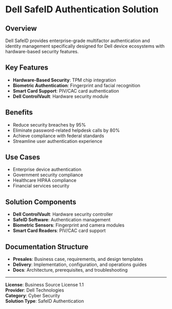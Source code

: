 # Dell SafeID Authentication Solution

## Overview

Dell SafeID provides enterprise-grade multifactor authentication and identity management specifically designed for Dell device ecosystems with hardware-based security features.

## Key Features

- **Hardware-Based Security**: TPM chip integration
- **Biometric Authentication**: Fingerprint and facial recognition
- **Smart Card Support**: PIV/CAC card authentication
- **Dell ControlVault**: Hardware security module

## Benefits

- Reduce security breaches by 95%
- Eliminate password-related helpdesk calls by 80%
- Achieve compliance with federal standards
- Streamline user authentication experience

## Use Cases

- Enterprise device authentication
- Government security compliance
- Healthcare HIPAA compliance
- Financial services security

## Solution Components

- **Dell ControlVault**: Hardware security controller
- **SafeID Software**: Authentication management
- **Biometric Sensors**: Fingerprint and camera modules
- **Smart Card Readers**: PIV/CAC card support

## Documentation Structure

- **Presales**: Business case, requirements, and design templates
- **Delivery**: Implementation, configuration, and operations guides
- **Docs**: Architecture, prerequisites, and troubleshooting

---

**License**: Business Source License 1.1  
**Provider**: Dell Technologies  
**Category**: Cyber Security  
**Solution Type**: SafeID Authentication